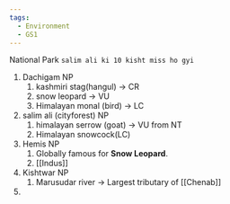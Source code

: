 ```yaml
---
tags:
  - Environment
  - GS1
---
```

National Park
`salim ali ki 10 kisht miss ho gyi`

1. Dachigam NP
	1. kashmiri stag(hangul) -> CR
	2. snow leopard -> VU
	3. Himalayan monal (bird) -> LC
2. salim ali (cityforest) NP
	1. himalayan serrow (goat) -> VU from NT
	2. Himalayan snowcock(LC)
3. Hemis NP
	1. Globally famous for **Snow Leopard**.
	2. [[Indus]]
4. Kishtwar NP 
	1. Marusudar river -> Largest tributary of [[Chenab]]
5. 